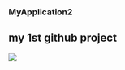 ### MyApplication2
## my 1st github project 
![](blob/master/app/src/main/res/mipmap-hdpi/ic_launcher.png)
